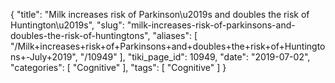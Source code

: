 {
    "title": "Milk increases risk of Parkinson\u2019s and doubles the risk of Huntington\u2019s",
    "slug": "milk-increases-risk-of-parkinsons-and-doubles-the-risk-of-huntingtons",
    "aliases": [
        "/Milk+increases+risk+of+Parkinsons+and+doubles+the+risk+of+Huntingtons+-July+2019",
        "/10949"
    ],
    "tiki_page_id": 10949,
    "date": "2019-07-02",
    "categories": [
        "Cognitive"
    ],
    "tags": [
        "Cognitive"
    ]
}